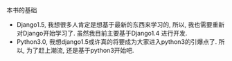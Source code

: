 本书的基础

- Django1.5, 我想很多人肯定是想基于最新的东西来学习的, 所以, 我也需要重新对Django开始学习了. 虽然我目前主要基于Django1.4 进行开发.
- Python3.0, 我想django1.5或许真的将要成为大家进入python3的引爆点了. 所以, 为了赶上潮流, 还是基于python3开始吧.
